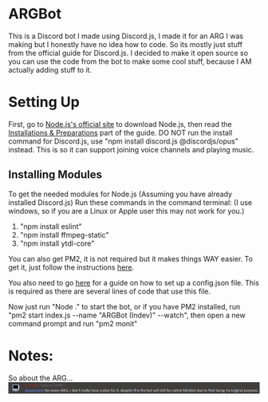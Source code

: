 # ARGBot
This is a Discord bot I made using Discord.js, I made it for an ARG I was making but I honestly have no idea how to code. So its mostly just stuff from the official guide for Discord.js. I decided to make it open source so you can use the code from the bot to make some cool stuff, because I AM actually adding stuff to it.
# Setting Up
First, go to [Node.js's official site](https://nodejs.org/) to download Node.js, then read the [Installations & Preparations](https://discordjs.guide/preparations/) part of the guide. DO NOT run the install command for Discord.js, use "npm install discord.js @discordjs/opus" instead. This is so it can support joining voice channels and playing music.
## Installing Modules
To get the needed modules for Node.js (Assuming you have already installed Discord.js) Run these commands in the command terminal: (I use windows, so if you are a Linux or Apple user this may not work for you.)
1. "npm install eslint"
2. "npm install ffmpeg-static"
3. "npm install ytdl-core"

You can also get PM2, it is not required but it makes things WAY easier. To get it, just follow the instructions [here](https://discordjs.guide/improving-dev-environment/pm2.html).

You also need to go [here](https://discordjs.guide/creating-your-bot/configuration-files.html "here") for a guide on how to set up a config.json file. This is required as there are several lines of code that use this file.

Now just run "Node ." to start the bot, or if you have PM2 installed, run "pm2 start index.js --name "ARGBot (Indev)" --watch", then open a new command prompt and run "pm2 monit"
# Notes:
So about the ARG...
![Quote from my discord.](images/quote1.png)
